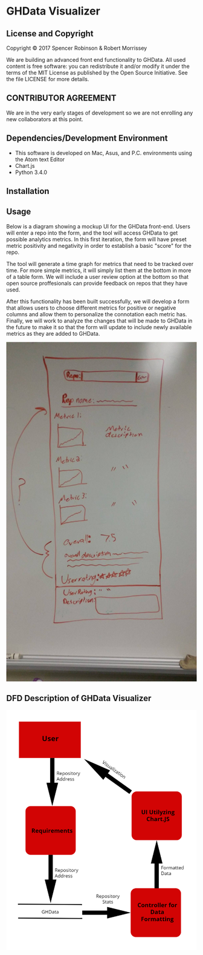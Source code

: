# GHData Visualizer

License and Copyright
---------------------

Copyright © 2017 Spencer Robinson & Robert Morrissey

We are building an advanced front end functionality to GHData.  All used content is free software: you can redistribute it and/or modify it under the terms of the MIT License as published by the Open Source Initiative. See the file LICENSE for more details.

CONTRIBUTOR AGREEMENT
---------------------

We are in the very early stages of development so we are not enrolling any new collaborators at this point.

Dependencies/Development Environment
------------
- This software is developed on Mac, Asus, and P.C. environments using the Atom text Editor
- Chart.js
- Python 3.4.0

Installation
------------

Usage
-----
Below is a diagram showing a mockup UI for the GHData front-end. Users will enter a repo into the form, and the tool will access GHData to get possible analytics metrics. In this first iteration, the form will have preset metric positivity and negativity in order to establish a basic "score" for the repo.

The tool will generate a time graph for metrics that need to be tracked over time. For more simple metrics, it will simply list them at the bottom in more of a table form. We will include a user review option at the bottom so that open source proffesionals can provide feedback on repos that they have used.

After this functionality has been built successfully, we will develop a form that allows users to choose different metrics for positive or negative columns and allow them to personalize the connotation each metric has. Finally, we will work to analyze the changes that will be made to GHData in the future to make it so that the form will update to include newly available metrics as they are added to GHData.

![](ConceptImages/GHDataVisualizerConcept.jpg?raw=true)

DFD Description of GHData Visualizer
---------------------------------------

![](ConceptImages/flowchart1.jpg?raw=true)
